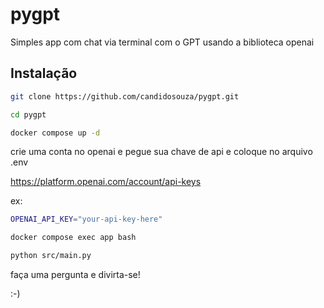 # pygpt
Simples app com chat via terminal com o GPT usando a biblioteca openai

## Instalação


```bash
git clone https://github.com/candidosouza/pygpt.git
```

```bash
cd pygpt
```

```bash
docker compose up -d
```

crie uma conta no openai e pegue sua chave de api e coloque no arquivo .env


https://platform.openai.com/account/api-keys


ex:
```bash
OPENAI_API_KEY="your-api-key-here"
```

```bash
docker compose exec app bash
```

```bash
python src/main.py
```

faça uma pergunta e divirta-se!

 :-)
